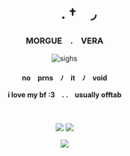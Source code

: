 <h1 align="center">　　. †　◞　</h1>
<h3 align="center"> MORGUE　.　VERA</h3>
<p align="center"> <img src="https://files.catbox.moe/0pr801.jpg" alt="sighs">
<h4 align="center"> no　prns　ﾉ　it　ﾉ　void　
<p align="center"> i love my bf :3　. .　usually offtab
<p align="center">　
<p align="center"> <img src="https://64.media.tumblr.com/bad6c20226b3e46830f5d3f14f0dc0cb/043b3b79b6f9e438-22/s100x200/a9253054ab393b962ef257f8b87ef9dedfd01fc7.png"> <img src="https://64.media.tumblr.com/ab85edc0cf776f5fda2c93b7c3a551fe/043b3b79b6f9e438-74/s100x200/ce475f656e84b4e16c175c3c1b8546808fb7b60f.png">
<p align="center"> <img src="https://64.media.tumblr.com/45ea6473afe650602a733306af6c0b90/c3ae5378fa1764af-9f/s250x400/8ab2a18ad2f3f38f94cd9ef7a5d9ee57fde042c8.gifv">
